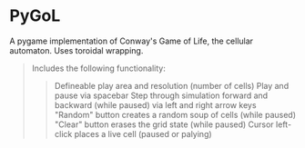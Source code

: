 # PyGoL
A pygame implementation of Conway's Game of Life, the cellular automaton. Uses toroidal wrapping.

>Includes the following functionality:
>>Defineable play area and resolution (number of cells)
>>Play and pause via spacebar
>>Step through simulation forward and backward (while paused) via left and right arrow keys
>>"Random" button creates a random soup of cells (while paused)
>>"Clear" button erases the grid state (while paused)
>>Cursor left-click places a live cell (paused or palying)
